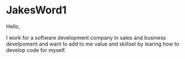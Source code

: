 # JakesWord1

Hello, 

I work for a software development company in sales and business develpoment and want to add to me value and skillset by learing how to develop code for myself. 
